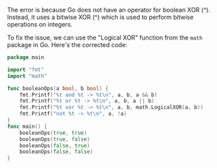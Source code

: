 
The error is because Go does not have an operator for boolean XOR (^). Instead, it uses a bitwise XOR (^) which is used to perform bitwise operations on integers.

To fix the issue, we can use the "Logical XOR" function from the `math` package in Go. Here's the corrected code:
```go
package main

import "fmt"
import "math"

func booleanOps(a bool, b bool) {
	fmt.Printf("%t and %t -> %t\n", a, b, a && b)
	fmt.Printf("%t or %t -> %t\n", a, b, a || b)
	fmt.Printf("%t xor %t -> %t\n", a, b, math.LogicalXOR(a, b))
	fmt.Printf("not %t -> %t\n", a, !a)
}
func main() {
	booleanOps(true, true)
	booleanOps(true, false)
	booleanOps(false, true)
	booleanOps(false, false)
}
```
